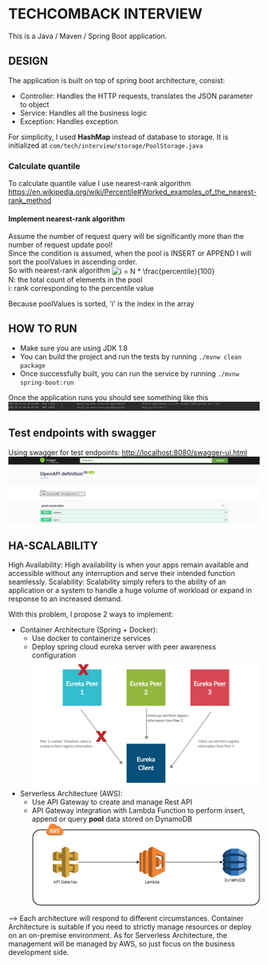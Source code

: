 # TECHCOMBACK INTERVIEW

This is a Java / Maven / Spring Boot application.

## DESIGN
The application is built on top of spring boot architecture, consist:
- Controller: Handles the HTTP requests, translates the JSON parameter to object
- Service: Handles all the business logic
- Exception: Handles exception

For simplicity, I used **HashMap** instead of database to storage. It is initialized at `com/tech/interview/storage/PoolStorage.java`

### Calculate quantile
To calculate quantile value I use nearest-rank algorithm [https://en.wikipedia.org/wiki/Percentile#Worked_examples_of_the_nearest-rank_method
](https://en.wikipedia.org/wiki/Percentile#Worked_examples_of_the_nearest-rank_method)


#### Implement nearest-rank algorithm
Assume the number of request query will be significantly more than the number of request update pool!\
Since the condition is assumed, when the pool is INSERT or APPEND I will sort the poolValues in ascending order.\
So with nearest-rank algorithm <img src="http://www.sciweavers.org/tex2img.php?eq=i%20%3D%20N%20%2A%20%20%5Cfrac%7Bpercentile%7D%7B100%7D%20&bc=White&fc=Black&im=jpg&fs=12&ff=arev&edit=0" align="center" border="0" alt="i = N *  \frac{percentile}{100} " width="156" height="43" />\
N: the total count of elements in the pool\
i: rank corresponding to the percentile value

Because poolValues is sorted, 'i' is the index in the array

## HOW TO RUN

- Make sure you are using JDK 1.8
- You can build the project and run the tests by running `./mvnw clean package`
- Once successfully built, you can run the service by running `./mvnw spring-boot:run`

Once the application runs you should see something like this
![](.\assets\app_run_success.png)

## Test endpoints with swagger

Using swagger for test endpoints: [http://localhost:8080/swagger-ui.html](http://localhost:8080/swagger-ui.html)
![](.\assets\swagger.png)

## HA-SCALABILITY
High Availability: High availability is when your apps remain available and accessible without any interruption and serve their intended function seamlessly.
Scalability: Scalability simply refers to the ability of an application or a system to handle a huge volume of workload or expand in response to an increased demand.

With this problem, I propose 2 ways to implement:
- Container Architecture (Spring + Docker): 
  - Use docker to containerize services
  - Deploy spring cloud eureka server with peer awareness configuration
![](.\assets\HA_Spring_Cloud.png)
- Serverless Architecture (AWS): 
  - Use API Gateway to create and manage Rest API
  - API Gateway integration with Lambda Function to perform insert, append or query **pool** data stored on DynamoDB
![](.\assets\serverless.png)

--> Each architecture will respond to different circumstances. Container Architecture is suitable if you need to strictly manage resources or deploy on an on-premise environment. As for Serverless Architecture, the management will be managed by AWS, so just focus on the business development side.


